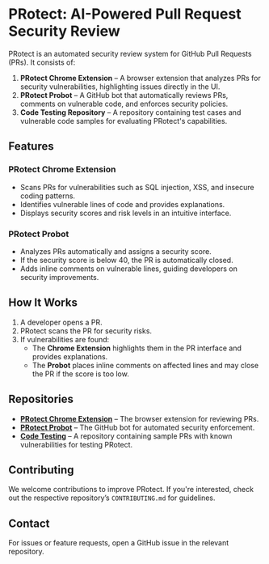 # PRotect: AI-Powered Pull Request Security Review  

PRotect is an automated security review system for GitHub Pull Requests (PRs). It consists of:  
1. **PRotect Chrome Extension** – A browser extension that analyzes PRs for security vulnerabilities, highlighting issues directly in the UI.  
2. **PRotect Probot** – A GitHub bot that automatically reviews PRs, comments on vulnerable code, and enforces security policies.  
3. **Code Testing Repository** – A repository containing test cases and vulnerable code samples for evaluating PRotect's capabilities.  

## Features  

### PRotect Chrome Extension  
- Scans PRs for vulnerabilities such as SQL injection, XSS, and insecure coding patterns.  
- Identifies vulnerable lines of code and provides explanations.  
- Displays security scores and risk levels in an intuitive interface.  

### PRotect Probot  
- Analyzes PRs automatically and assigns a security score.  
- If the security score is below 40, the PR is automatically closed.  
- Adds inline comments on vulnerable lines, guiding developers on security improvements.  

## How It Works  
1. A developer opens a PR.  
2. PRotect scans the PR for security risks.  
3. If vulnerabilities are found:  
   - The **Chrome Extension** highlights them in the PR interface and provides explanations.  
   - The **Probot** places inline comments on affected lines and may close the PR if the score is too low.  

## Repositories  
- **[PRotect Chrome Extension](https://github.com/PYRAG-PRotect/Extension_v_2)** – The browser extension for reviewing PRs.  
- **[PRotect Probot](https://github.com/PYRAG-PRotect/Probot)** – The GitHub bot for automated security enforcement.  
- **[Code Testing](https://github.com/PYRAG-PRotect/Code_For_Testing)** – A repository containing sample PRs with known vulnerabilities for testing PRotect.  

## Contributing  
We welcome contributions to improve PRotect. If you're interested, check out the respective repository’s `CONTRIBUTING.md` for guidelines.  

## Contact  
For issues or feature requests, open a GitHub issue in the relevant repository.  
